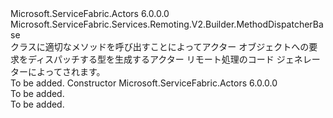 <Type Name="ActorMethodDispatcherBase" FullName="Microsoft.ServiceFabric.Actors.Remoting.V2.Builder.ActorMethodDispatcherBase">
  <TypeSignature Language="C#" Value="public abstract class ActorMethodDispatcherBase : Microsoft.ServiceFabric.Services.Remoting.V2.Builder.MethodDispatcherBase" />
  <TypeSignature Language="ILAsm" Value=".class public auto ansi abstract beforefieldinit ActorMethodDispatcherBase extends Microsoft.ServiceFabric.Services.Remoting.V2.Builder.MethodDispatcherBase" />
  <TypeSignature Language="DocId" Value="T:Microsoft.ServiceFabric.Actors.Remoting.V2.Builder.ActorMethodDispatcherBase" />
  <TypeSignature Language="VB.NET" Value="Public MustInherit Class ActorMethodDispatcherBase&#xA;Inherits MethodDispatcherBase" />
  <TypeSignature Language="F#" Value="type ActorMethodDispatcherBase = class&#xA;    inherit MethodDispatcherBase" />
  <AssemblyInfo>
    <AssemblyName>Microsoft.ServiceFabric.Actors</AssemblyName>
    <AssemblyVersion>6.0.0.0</AssemblyVersion>
  </AssemblyInfo>
  <Base>
    <BaseTypeName>Microsoft.ServiceFabric.Services.Remoting.V2.Builder.MethodDispatcherBase</BaseTypeName>
  </Base>
  <Interfaces />
  <Docs>
    <summary>
            クラスに適切なメソッドを呼び出すことによってアクター オブジェクトへの要求をディスパッチする型を生成するアクター リモート処理のコード ジェネレーターによってされます。
            </summary>
    <remarks>To be added.</remarks>
  </Docs>
  <Members>
    <Member MemberName=".ctor">
      <MemberSignature Language="C#" Value="protected ActorMethodDispatcherBase ();" />
      <MemberSignature Language="ILAsm" Value=".method familyhidebysig specialname rtspecialname instance void .ctor() cil managed" />
      <MemberSignature Language="DocId" Value="M:Microsoft.ServiceFabric.Actors.Remoting.V2.Builder.ActorMethodDispatcherBase.#ctor" />
      <MemberSignature Language="VB.NET" Value="Protected Sub New ()" />
      <MemberType>Constructor</MemberType>
      <AssemblyInfo>
        <AssemblyName>Microsoft.ServiceFabric.Actors</AssemblyName>
        <AssemblyVersion>6.0.0.0</AssemblyVersion>
      </AssemblyInfo>
      <Parameters />
      <Docs>
        <summary>To be added.</summary>
        <remarks>To be added.</remarks>
      </Docs>
    </Member>
  </Members>
</Type>